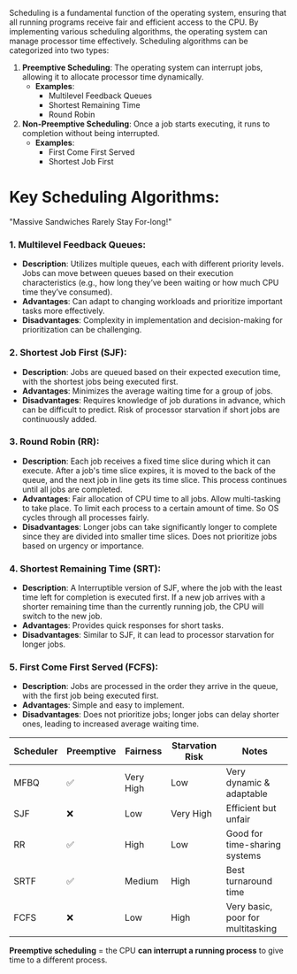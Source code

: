 Scheduling is a fundamental function of the operating system, ensuring that all running programs receive fair and efficient access to the CPU. By implementing various scheduling algorithms, the operating system can manage processor time effectively. Scheduling algorithms can be categorized into two types:
1. **Preemptive Scheduling**: The operating system can interrupt jobs, allowing it to allocate processor time dynamically.
    - **Examples**:
        - Multilevel Feedback Queues
        - Shortest Remaining Time
        - Round Robin
2. **Non-Preemptive Scheduling**: Once a job starts executing, it runs to completion without being interrupted.
    - **Examples**:
        - First Come First Served
        - Shortest Job First
# Key Scheduling Algorithms:

"Massive Sandwiches Rarely Stay For-long!"
### 1. Multilevel Feedback Queues:
- **Description**: Utilizes multiple queues, each with different priority levels. Jobs can move between queues based on their execution characteristics (e.g., how long they’ve been waiting or how much CPU time they’ve consumed).
- **Advantages**: Can adapt to changing workloads and prioritize important tasks more effectively.
- **Disadvantages**: Complexity in implementation and decision-making for prioritization can be challenging.
### 2. Shortest Job First (SJF):
- **Description**: Jobs are queued based on their expected execution time, with the shortest jobs being executed first.
- **Advantages**: Minimizes the average waiting time for a group of jobs.
- **Disadvantages**: Requires knowledge of job durations in advance, which can be difficult to predict. Risk of processor starvation if short jobs are continuously added.
### 3. Round Robin (RR):
- **Description**: Each job receives a fixed time slice during which it can execute. After a job's time slice expires, it is moved to the back of the queue, and the next job in line gets its time slice. This process continues until all jobs are completed.
- **Advantages**: Fair allocation of CPU time to all jobs. Allow multi-tasking to take place. To limit each process to a certain amount of time. So OS cycles through all processes fairly.
- **Disadvantages**: Longer jobs can take significantly longer to complete since they are divided into smaller time slices. Does not prioritize jobs based on urgency or importance.
### 4. Shortest Remaining Time (SRT):
- **Description**: A Interruptible version of SJF, where the job with the least time left for completion is executed first. If a new job arrives with a shorter remaining time than the currently running job, the CPU will switch to the new job.
- **Advantages**: Provides quick responses for short tasks.
- **Disadvantages**: Similar to SJF, it can lead to processor starvation for longer jobs.
### 5. First Come First Served (FCFS):
- **Description**: Jobs are processed in the order they arrive in the queue, with the first job being executed first.
- **Advantages**: Simple and easy to implement.
- **Disadvantages**: Does not prioritize jobs; longer jobs can delay shorter ones, leading to increased average waiting time.

| Scheduler | Preemptive | Fairness  | Starvation Risk | Notes                             |
| --------- | ---------- | --------- | --------------- | --------------------------------- |
| MFBQ      | ✅          | Very High | Low             | Very dynamic & adaptable          |
| SJF       | ❌          | Low       | Very High       | Efficient but unfair              |
| RR        | ✅          | High      | Low             | Good for time-sharing systems     |
| SRTF      | ✅          | Medium    | High            | Best turnaround time              |
| FCFS      | ❌          | Low       | High            | Very basic, poor for multitasking |
**Preemptive scheduling** = the CPU **can interrupt a running process** to give time to a different process.